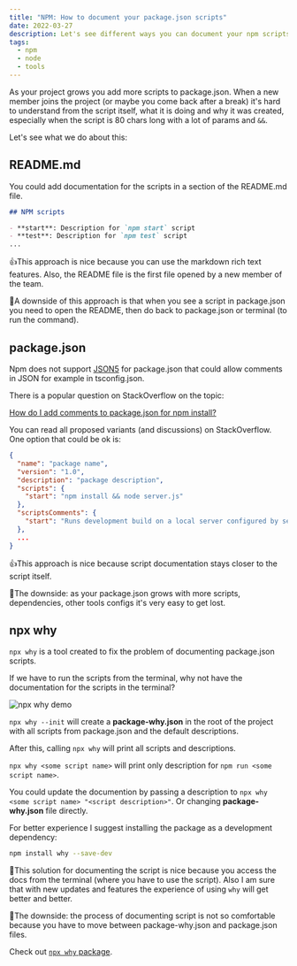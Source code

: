 ```yaml
---
title: "NPM: How to document your package.json scripts"
date: 2022-03-27
description: Let's see different ways you can document your npm scripts using README, comments in package.json, or using npx why package.
tags:
  - npm
  - node
  - tools
---
```


As your project grows you add more scripts to package.json.
When a new member joins the project (or maybe you come back after a break) it's hard to understand from the script itself, 
what it is doing and why it was created, especially when the script is 80 chars long with a lot of params and `&&`.

Let's see what we do about this:

## README.md

You could add documentation for the scripts in a section of the README.md file.

```md
## NPM scripts

- **start**: Description for `npm start` script
- **test**: Description for `npm test` script
...
```

👍This approach is nice because you can use the markdown rich text features. Also, the README file is the first file opened by a new member of the team.

🙁A downside of this approach is that when you see a script in package.json you need to open the README, then do back to package.json or terminal (to run the command).

## package.json

Npm does not support [JSON5](https://json5.org/) for package.json that could allow comments in JSON for example in tsconfig.json.

There is a popular question on StackOverflow on the topic:

[How do I add comments to package.json for npm install?](https://stackoverflow.com/questions/14221579/how-do-i-add-comments-to-package-json-for-npm-install)

You can read all proposed variants (and discussions) on StackOverflow. One option that could be ok is:

```json
{
  "name": "package name",
  "version": "1.0",
  "description": "package description",
  "scripts": {
    "start": "npm install && node server.js"
  },
  "scriptsComments": {
    "start": "Runs development build on a local server configured by server.js"
  },
  ...
}
```

👍This approach is nice because script documentation stays closer to the script itself.

🙁The downside: as your package.json grows with more scripts, dependencies, other tools configs it's very easy to get lost.

## npx why

`npx why` is a tool created to fix the problem of documenting package.json scripts.

If we have to run the scripts from the terminal, why not have the documentation for the scripts in the terminal?

![npx why demo](https://raw.githubusercontent.com/strdr4605/why/master/support/assets/demo.gif)

`npx why --init` will create a **package-why.json** in the root of the project with all scripts from package.json and the default descriptions.

After this, calling `npx why` will print all scripts and descriptions.

`npx why <some script name>` will print only description for `npm run <some script name>`.

You could update the documention by passing a description to `npx why <some script name> "<script description>"`. Or changing **package-why.json** file directly.

For better experience I suggest installing the package as a development dependency:

```bash
npm install why --save-dev
```

🎉This solution for documenting the script is nice because you access the docs from the terminal (where you have to use the script). 
Also I am sure that with new updates and features the experience of using `why` will get better and better.

🙁The downside: the process of documenting script is not so comfortable because you have to move between package-why.json and package.json files.

Check out [`npx why` package](https://github.com/strdr4605/why#readme).
